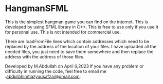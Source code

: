 # HangmanSFML
This is the simplest hangman game you can find on the internet. This is developed by using SFML library in C++.
This is free to use only if you use it for personal use.
This is not intended for commercial use.

There are loadFromFile lines which contain addresses which need to be replaced by the address of the location of your files.
I have uploaded all the needed files, you just need to save them somewhere and then replace the address
with the address of those files.

Developed by M.Abdullah on April 6,2023
If you have any problem or difficulty in running the code, feel free to email me :abdullahimtiazyousafzai@gmail.com.
